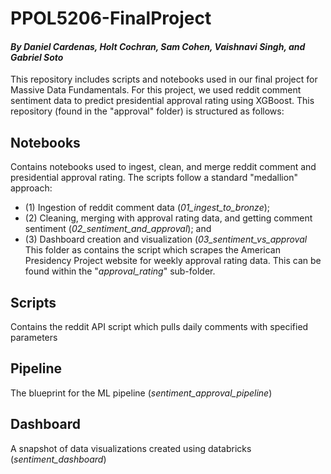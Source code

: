 # PPOL5206-FinalProject
#### *By  Daniel Cardenas, Holt Cochran, Sam Cohen, Vaishnavi Singh, and Gabriel Soto* ####
This repository includes scripts and notebooks used in our final project for Massive Data Fundamentals. For this project, we used reddit comment sentiment data to predict presidential approval rating using XGBoost. This repository (found in the "approval" folder) is structured as follows:

## Notebooks
Contains notebooks used to ingest, clean, and merge reddit comment and presidential approval rating. The scripts follow a standard "medallion" approach: 
- (1) Ingestion of reddit comment data (*01_ingest_to_bronze*);
- (2) Cleaning, merging with approval rating data, and getting comment sentiment (*02_sentiment_and_approval*); and
- (3) Dashboard creation and visualization (*03_sentiment_vs_approval*
This folder as contains the script which scrapes the American Presidency Project website for weekly approval rating data. This can be found within the "*approval_rating*" sub-folder.

## Scripts
Contains the reddit API script which pulls daily comments with specified parameters

## Pipeline
The blueprint for the ML pipeline (*sentiment_approval_pipeline*)

## Dashboard
A snapshot of data visualizations created using databricks (*sentiment_dashboard*)


